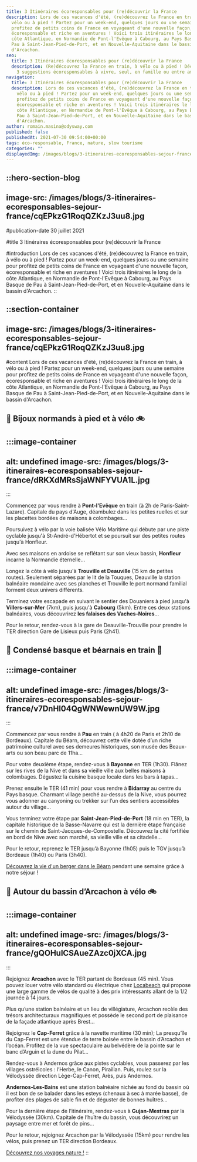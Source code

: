 ```yaml
---
title: 3 Itinéraires écoresponsables pour (re)découvrir la France
description: Lors de ces vacances d'été, (re)découvrez la France en train, à
  vélo ou à pied ! Partez pour un week-end, quelques jours ou une semaine pour
  profitez de petits coins de France en voyageant d'une nouvelle façon,
  écoresponsable et riche en aventures ! Voici trois itinéraires le long de la
  côte Atlantique, en Normandie de Pont-l'Evêque à Cabourg, au Pays Basque de
  Pau à Saint-Jean-Pied-de-Port, et en Nouvelle-Aquitaine dans le bassin
  d'Arcachon.
seo:
  title: 3 Itinéraires écoresponsables pour (re)découvrir la France
  description: (Re)découvrez la France en train, à vélo ou à pied ! Découvrez nos
    3 suggestions écoresponsables à vivre, seul, en famille ou entre amis !
navigation:
  title: 3 Itinéraires écoresponsables pour (re)découvrir la France
  description: Lors de ces vacances d'été, (re)découvrez la France en train, à
    vélo ou à pied ! Partez pour un week-end, quelques jours ou une semaine pour
    profitez de petits coins de France en voyageant d'une nouvelle façon,
    écoresponsable et riche en aventures ! Voici trois itinéraires le long de la
    côte Atlantique, en Normandie de Pont-l'Evêque à Cabourg, au Pays Basque de
    Pau à Saint-Jean-Pied-de-Port, et en Nouvelle-Aquitaine dans le bassin
    d'Arcachon.
author: romain.masina@odysway.com
published: false
publishedAt: 2021-07-30 09:54:00+00:00
tags: éco-responsable, France, nature, slow tourisme
categories: ""
displayedImg: /images/blogs/3-itineraires-ecoresponsables-sejour-france/cqEPkzG1RoqQZKzJ3uu8.jpg
---
```


::hero-section-blog
---
image-src: /images/blogs/3-itineraires-ecoresponsables-sejour-france/cqEPkzG1RoqQZKzJ3uu8.jpg
---
#publication-date
30 juillet 2021

#title
3 Itinéraires écoresponsables pour (re)découvrir la France

#introduction
Lors de ces vacances d'été, (re)découvrez la France en train, à vélo ou à pied ! Partez pour un week-end, quelques jours ou une semaine pour profitez de petits coins de France en voyageant d'une nouvelle façon, écoresponsable et riche en aventures ! Voici trois itinéraires le long de la côte Atlantique, en Normandie de Pont-l'Evêque à Cabourg, au Pays Basque de Pau à Saint-Jean-Pied-de-Port, et en Nouvelle-Aquitaine dans le bassin d'Arcachon.
::

::section-container
---
image-src: /images/blogs/3-itineraires-ecoresponsables-sejour-france/cqEPkzG1RoqQZKzJ3uu8.jpg
---
#content
Lors de ces vacances d'été, (re)découvrez la France en train, à vélo ou à pied ! Partez pour un week-end, quelques jours ou une semaine pour profitez de petits coins de France en voyageant d'une nouvelle façon, écoresponsable et riche en aventures ! Voici trois itinéraires le long de la côte Atlantique, en Normandie de Pont-l'Evêque à Cabourg, au Pays Basque de Pau à Saint-Jean-Pied-de-Port, et en Nouvelle-Aquitaine dans le bassin d'Arcachon.

## 🥾 **Bijoux normands à pied et à vélo** 🚲

  :::image-container
  ---
  alt: undefined
  image-src: /images/blogs/3-itineraires-ecoresponsables-sejour-france/dRKXdMRsSjaWNFYVUA1L.jpg
  ---
  :::

Commencez par vous rendre à **Pont-l'Evêque** en train (à 2h de Paris-Saint-Lazare). Capitale du pays d'Auge, déambulez dans les petites ruelles et sur les placettes bordées de maisons à colombages... 

Poursuivez à vélo par la voie balisée Vélo Maritime qui débute par une piste cyclable jusqu'à St-André-d'Hébertot et se poursuit sur des petites routes jusqu'à Honfleur. 

Avec ses maisons en ardoise se reflétant sur son vieux bassin, **Honfleur** incarne la Normandie éternelle...

Longez la côte à vélo jusqu'à **Trouville et Deauville** (15 km de petites routes). Seulement séparées par le lit de la Touques, Deauville la station balnéaire mondaine avec ses planches et Trouville le port normand familial forment deux univers différents. 

Terminez votre escapade en suivant le sentier des Douaniers à pied jusqu'à **Villers-sur-Mer** (7km), puis jusqu'à **Cabourg** (5km). Entre ces deux stations balnéaires, vous découvrirez **les falaises des Vaches-Noires**…

Pour le retour, rendez-vous à la gare de Deauville-Trouville pour prendre le TER direction Gare de Lisieux puis Paris (2h41). 

## 🐑 **Condensé basque et béarnais en train** 🚉

  :::image-container
  ---
  alt: undefined
  image-src: /images/blogs/3-itineraires-ecoresponsables-sejour-france/v7DnHl04QgWNWewnUW9W.jpg
  ---
  :::

Commencez par vous rendre à **Pau** en train ( à 4h20 de Paris et 2h10 de Bordeaux). Capitale du Béarn, découvrez cette ville dotée d’un riche patrimoine culturel avec ses demeures historiques, son musée des Beaux-arts ou son beau parc de 11ha…

Pour votre deuxième étape, rendez-vous à **Bayonne** en TER (1h30). Flânez sur les rives de la Nive et dans sa vieille ville aux belles maisons à colombages. Dégustez la cuisine basque locale dans les bars à tapas…

Prenez ensuite le TER (41 min) pour vous rendre à **Bidarray** au centre du Pays basque. Charmant village perché au-dessus de la Nive, vous pourrez vous adonner au canyoning ou trekker sur l’un des sentiers accessibles autour du village…

Vous terminez votre étape par **Saint-Jean-Pied-de-Port** (18 min en TER), la capitale historique de la Basse-Navarre qui est la dernière étape française sur le chemin de Saint-Jacques-de-Compostelle. Découvrez la cité fortifiée en bord de Nive avec son marché, sa vieille ville et sa citadelle…

Pour le retour, reprenez le TER jusqu’à Bayonne (1h05) puis le TGV jusqu’à Bordeaux (1h40) ou Paris (3h40).

[Découvrez la vie d'un berger dans le Béarn](https://odysway.com/voyages/sejour-berger-bearn?utm_source=article\&utm_medium=blog\&utm_campaign=itin%C3%A9raires+%C3%A9coresponsables) pendant une semaine grâce à notre séjour !

## 🌊 **Autour du bassin d’Arcachon à vélo** 🚲

  :::image-container
  ---
  alt: undefined
  image-src: /images/blogs/3-itineraires-ecoresponsables-sejour-france/gQOHulCSAueZAzc0jXCA.jpg
  ---
  :::

Rejoignez **Arcachon** avec le TER partant de Bordeaux (45 min). Vous pouvez louer votre vélo standard ou électrique chez [Locabeach](https://locabeach.com/) qui propose une large gamme de vélos de qualité à des prix intéressants allant de la 1/2 journée à 14 jours. 

Plus qu’une station balnéaire et un lieu de villégiature, Arcachon recèle des trésors architecturaux magnifiques et possède le second port de plaisance de la façade atlantique après Brest…

Rejoignez le **Cap-Ferret** grâce à la navette maritime (30 min); La presqu’île du Cap-Ferret est une étendue de terre boisée entre le bassin d’Arcachon et l’océan. Profitez de la vue spectaculaire au belvédère de la pointe sur le banc d’Arguin et la dune du Pilat…

Rendez-vous à Andernos grâce aux pistes cyclables, vous passerez par les villages ostréicoles : l’Herbe, le Canon, Piraillan. Puis, roulez sur la Vélodyssée direction Lège-Cap-Ferret, Arès, puis Andernos.

**Andernos-Les-Bains** est une station balnéaire nichée au fond du bassin où il est bon de se balader dans les esteys (chenaux à sec à marée basse), de profiter des plages de sable fin et de déguster de bonnes huîtres…

Pour la dernière étape de l’itinéraire, rendez-vous à **Gujan-Mestras** par la Vélodyssée (30km). Capitale de l’huître du bassin, vous découvrirez un paysage entre mer et forêt de pins…

Pour le retour, rejoignez Arcachon par la Vélodyssée (15km) pour rendre les vélos, puis prenez un TER direction Bordeaux.

[Découvrez nos voyages nature !](https://odysway.com/thematiques/voyage-nature)
::
